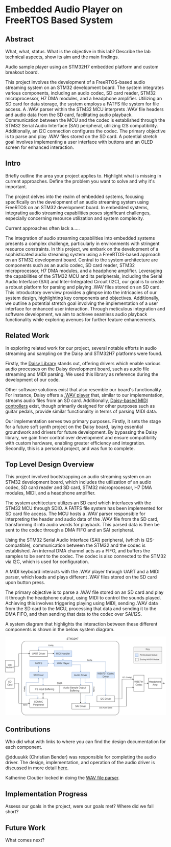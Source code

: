 # Embedded Audio Player on FreeRTOS Based System

## Abstract
What, what, status.
What is the objective in this lab? Describe the lab technical aspects, show its aim and the main
findings.

Audio sample player using an STM32H7 embedded platform and custom breakout board.


This project involves the development of a FreeRTOS-based audio streaming system on an STM32 development board. The system integrates various components, including an audio codec, SD card reader, STM32 microprocessor, H7 DMA modules, and a headphone amplifier. Utilizing an SD card for data storage, the system employs a FATFS file system for file access. A .WAV parser within the STM32 MCU interprets .WAV file headers and audio data from the SD card, facilitating audio playback. Communication between the MCU and the codec is established through the STM32 Serial Audio Interface (SAI) peripheral, utilizing I2S compatibility. Additionally, an I2C connection configures the codec. The primary objective is to parse and play .WAV files stored on the SD card. A potential stretch goal involves implementing a user interface with buttons and an OLED screen for enhanced interaction.




## Intro
Briefly outline the area your project applies to.
Highlight what is missing in current approaches.
Define the problem you want to solve and why it's important.

The project delves into the realm of embedded systems, focusing specifically on the development of an audio streaming system using FreeRTOS on an STM32 development board. In embedded systems, integrating audio streaming capabilities poses significant challenges, especially concerning resource utilization and system complexity.

Current approaches often lack a.....


The integration of audio streaming capabilities into embedded systems presents a complex challenge, particularly in environments with stringent resource constraints. In this project, we embark on the development of a sophisticated audio streaming system using a FreeRTOS-based approach on an STM32 development board. Central to the system architecture are components such as an audio codec, SD card reader, STM32 microprocessor, H7 DMA modules, and a headphone amplifier. Leveraging the capabilities of the STM32 MCU and its peripherals, including the Serial Audio Interface (SAI) and Inter-Integrated Circuit (I2C), our goal is to create a robust platform for parsing and playing .WAV files stored on an SD card. This introductory overview provides a glimpse into the intricacies of our system design, highlighting key components and objectives. Additionally, we outline a potential stretch goal involving the implementation of a user interface for enhanced user interaction. Through meticulous integration and software development, we aim to achieve seamless audio playback functionality while exploring avenues for further feature enhancements.












## Related Work
In exploring related work for our project, several notable efforts in audio streaming and sampling on the Daisy and STM32H7 platforms were found. 

Firstly, the [Daisy Library](https://github.com/electro-smith/libDaisy) stands out, offering drivers which enable various audio processes on the Daisy development board, such as audio file streaming and MIDI parsing. We used this library as reference during the development of our code.

Other software solutions exist that also resemble our board's functionality. For instance, Daisy offers a [.WAV player](https://github.com/electro-smith/DaisyExamples/blob/master/seed/WavPlayer/WavPlayer.cpp) that, similar to our implementation, streams audio files from an SD card. Additionally, [Daisy-based MIDI controllers](https://github.com/heavyweight87/MidiController) exist, though primarily designed for other purposes such as guitar pedals, provide similar functionality in terms of parsing MIDI data.

Our implementation serves two primary purposes. Firstly, it sets the stage for a future soft synth project on the Daisy board, laying essential groundwork and drivers for future development. By bypassing the Daisy library, we gain finer control over development and ensure compatibility with custom hardware, enabling greater efficiency and integration. Secondly, this is a personal project, and was fun to complete.

## Top Level Design Overview
This project involved bootstrapping an audio streaming system on an STM32 development board, which includes the utilization of an audio codec, SD card reader and SD card, STM32 microprocessor, H7 DMA modules, MIDI, and a headphone amplifier. 

The system architecture utilizes an SD card which interfaces with the STM32 MCU through SDIO. A FATFS file system has been implemented for SD card file access. The MCU hosts a .WAV parser responsible for interpreting the header and audio data of the .WAV file from the SD card, transforming it into audio words for playback. This parsed data is then be sent to the codec through a DMA FIFO and an SAI peripheral.

Using the STM32 Serial Audio Interface (SAI) peripheral, (which is I2S-compatible), communication between the STM32 and the codec is established. An internal DMA channel acts as a FIFO, and buffers the samples to be sent to the codec. The codec is also connected to the STM32 via I2C, which is used for configuration. 

A MIDI keyboard interacts with the .WAV player through UART and a MIDI parser, which loads and plays different .WAV files stored on the SD card upon button press.

The primary objective is to parse a .WAV file stored on an SD card and play it through the headphone output, using MIDI to control the sounds played. Achieving this involves triggering playing using MIDI, sending .WAV data from the SD card to the MCU, processing that data and sending it to the DMA FIFO, and then sending that data to the codec over SAI/I2S.

A system diagram that highlights the interaction between these different components is shown in the below system diagram.

![alt text](docs/boomba-system-midi.png)

## Contributions
Who did what with links to where you can find the design documentation for each component.

@dduuukk (Christian Bender) was responsible for completing the audio driver. The design, implementation, and operation of the audio driver is discussed in more detail [here](docs/sai-audio-driver/sai-design.md).

Katherine Cloutier locked in doing the [WAV file parser](docs/wav-player/Readme-wav-parser.md).



## Implementation Progress
Assess our goals in the project, were our goals met? Where did we fall short?

## Future Work
What comes next?
